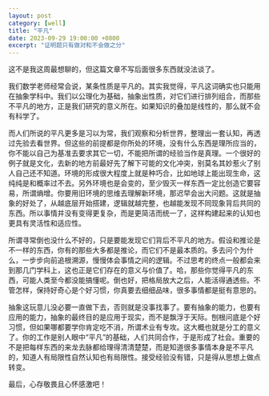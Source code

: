 ```yaml
---
layout: post
category: [well]
title: "平凡"
date: 2023-09-29 19:00:00 +0800
excerpt: "证明题只有做对和不会做之分"
---
```


这不是我这周最想聊的，但这篇文章不写后面很多东西就没法谈了。

我们数学老师经常会说，某条性质是平凡的。其实我觉得，平凡这词确实也只能用在抽象学科中。我们以公理化为基础，抽象出性质，对它们进行排列组合，而那些不平凡的地方，正是我们研究的意义所在。如果知识的叠加是线性的，那么就不会有科学了。

而人们所说的平凡更多是习以为常，我们观察和分析世界，整理出一套认知，再透过先验去看世界。但这些的前提都是你所处的环境，没有什么东西是理所应当的，你不能以自己为基准去要求其它一切，不能把所谓的经验当作是真理。一个很好的例子就是文化，去新的地方前最好先了解下可能的文化冲突，别莫名其妙惹火了别人自己还不知道。环境的形成很大程度上就是种巧合，比如地球上能出现生命，这纯纯是和概率过不去。另外环境也是会变的，至少毁灭一样东西一定比创造它要容易，所谓熵增。你要用旧环境的思维去理解新环境，那迟早会出大问题。这就是抽象的好处了，从越底层开始搭建，逻辑就越完整，也越能发现不同现象背后共同的东西。所以事情并没有变得更复杂，而是更简洁而统一了，这样构建起来的认知也更具有灵活性和适应性。

所谓寻常倒也没什么不好的，只是要能发现它们背后不平凡的地方。假设和推论是不一样的东西，你有的那些大多都是推论，而它们不是最本质的。多去问个为什么，一步步向前追根溯源，慢慢体会事情之间的逻辑。不过思考的终点一般都会来到那几门学科上，这也正是它们存在的意义与价值了。哈，那些你觉得平凡的东西，可能人类至今都没能搞懂呢。倒也好，把格局放大之后，人能活得通透些。不管怎样，保持好奇心是个好习惯，你真要去细细品味，很多事情都是挺有意思的。

抽象这玩意儿没必要一直做下去，否则就是没事找事了。要有抽象的能力，也要有应用的能力，抽象的最终目的是应用于现实，而不是飘浮于天际。刨根问底是个好习惯，但如果哪都要学你肯定吃不消，所谓术业有专攻。这大概也就是分工的意义了。你的工作是别人眼中“平凡”的基础，人们共同合作，于是形成了社会。重要的不是把每样东西的来龙去脉都给理得清清楚楚，而是知道很多事情本身是不平凡的，知道人有局限性自然认知也有局限性。接受经验没有错，只是得从思想上做点转变。

最后，心存敬畏且心怀感激吧！
